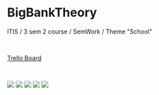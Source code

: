 # BigBankTheory
ITIS / 3 sem 2 course / SemWork / Theme "School"  

</br>  

[Trello Board](https://trello.com/b/svzRdHMR)

</br>  

[github]: https://github.com/romadanskiy

[![](https://forthebadge.com/images/badges/made-with-c-sharp.svg)][github]
[![](https://forthebadge.com/images/badges/built-with-resentment.svg)][github] 
[![](https://forthebadge.com/images/badges/powered-by-electricity.svg)][github] 
[![](https://forthebadge.com/images/badges/uses-brains.svg)][github] 
[![](https://forthebadge.com/images/badges/for-you.svg)][github] 